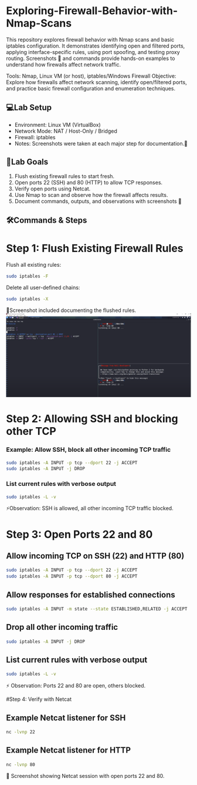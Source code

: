 # Exploring-Firewall-Behavior-with-Nmap-Scans
This repository explores firewall behavior with Nmap scans and basic iptables configuration. It demonstrates identifying open and filtered ports, applying interface-specific rules, using port spoofing, and testing proxy routing. Screenshots 📸 and commands provide hands-on examples to understand how firewalls affect network traffic.

Tools: Nmap, Linux VM (or host), iptables/Windows Firewall Objective: Explore how firewalls affect network scanning, identify open/filtered ports, and practice basic firewall configuration and enumeration techniques.

## 💻Lab Setup
* Environment: Linux VM (VirtualBox)
* Network Mode: NAT / Host-Only / Bridged
* Firewall: iptables
* Notes: Screenshots were taken at each major step for documentation.📸

## 🎯Lab Goals
1. Flush existing firewall rules to start fresh.
2. Open ports 22 (SSH) and 80 (HTTP) to allow TCP responses.
3. Verify open ports using Netcat.
4. Use Nmap to scan and observe how the firewall affects results.
5. Document commands, outputs, and observations with screenshots 📸


## 🛠Commands & Steps

# Step 1: Flush Existing Firewall Rules

Flush all existing rules:  
```bash
sudo iptables -F
```

Delete all user-defined chains:
```bash
sudo iptables -X
```
📸Screenshot included documenting the flushed rules.
![Flushed Rules](flushed_rules.png)

# Step 2: Allowing SSH and blocking other TCP
### Example: Allow SSH, block all other incoming TCP traffic

```bash
sudo iptables -A INPUT -p tcp --dport 22 -j ACCEPT
sudo iptables -A INPUT -j DROP
```

### List current rules with verbose output
```bash
sudo iptables -L -v
```
⚡Observation: SSH is allowed, all other incoming TCP traffic blocked.

# Step 3: Open Ports 22 and 80

## Allow incoming TCP on SSH (22) and HTTP (80)
```bash
sudo iptables -A INPUT -p tcp --dport 22 -j ACCEPT
sudo iptables -A INPUT -p tcp --dport 80 -j ACCEPT
```
## Allow responses for established connections
```bash
sudo iptables -A INPUT -m state --state ESTABLISHED,RELATED -j ACCEPT
```
## Drop all other incoming traffic
```bash
sudo iptables -A INPUT -j DROP
```
## List current rules with verbose output
```bash
sudo iptables -L -v
```
⚡ Observation: Ports 22 and 80 are open, others blocked.

#Step 4: Verify with Netcat

## Example Netcat listener for SSH
```bash
nc -lvnp 22
```
## Example Netcat listener for HTTP
```bash
nc -lvnp 80
```
📸 Screenshot showing Netcat session with open ports 22 and 80.

